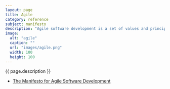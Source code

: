 ```yaml
---
layout: page
title: Agile
category: reference
subject: manifesto
description: "Agile software development is a set of values and principles for software development."
image:
  alt: "agile"
  caption: ""
  url: "images/agile.png"
  width: 100
  height: 100
---
```


{{ page.description }}

* [The Manifesto for Agile Software Development](http://agilemanifesto.org/)
